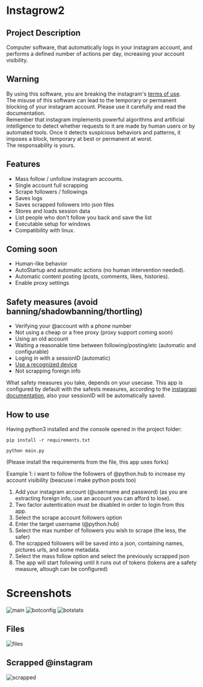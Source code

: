 # Instagrow2

## Project Description
Computer software, that automatically logs in your instagram account, and performs a defined number of actions per day, increasing your account visibility. 

## Warning
By using this software, you are breaking the instagram's [terms of use](https://help.instagram.com/581066165581870).<br>
The misuse of this software can lead to the temporary or permanent blocking of your instagram account. Please use it carefully and read the documentation.<br>
Remember that instagram implements powerful algorithms and artificial intelligence to detect whether requests to it are made by human users or by automated tools. Once it detects suspicious behaviors and patterns, it imposes a block, temporary at best or permanent at worst.<br>The responsability is yours.

## Features
- Mass follow / unfollow instagram accounts.
- Single account full scrapping
- Scrape followers / followings
- Saves logs
- Saves scrapped followers into json files
- Stores and loads session data
- List people who don't follow you back and save the list
- Executable setup for windows
- Compatibility with linux.

## Coming soon
- Human-like behavior
- AutoStartup and automatic actions (no human intervention needed).
- Automatic content posting (posts, comments, likes, histories).
- Enable proxy settings

## Safety measures (avoid banning/shadowbanning/thortling)
- Verifying your @account with a phone number
- Not using a cheap or a free proxy (proxy support coming soon)
- Using an old account
- Waiting a reasonable time between following/posting/etc (automatic and configurable)
- Loging in with a sessionID (automatic)
- [Use a recognized device](https://github.com/DRVR1/Instagrow2/blob/main/docs/Fix%20unrecognized%20device%20altert.md)
- Not scrapping foreign info

What safety measures you take, depends on your usecase. This app is configured by default with the safests measures, according to the [instagrapi documentation](https://subzeroid.github.io/instagrapi/usage-guide/best-practices.html), also your sessionID will be automatically saved.

## How to use

Having python3 installed and the console opened in the project folder:

`pip install -r requirements.txt`

`python main.py`

(Please install the requirements from the file, this app uses forks)

Example 1: i want to follow the followers of @python.hub to increase my account visibility (beacuse i make python posts too)

1. Add your instagram account (@username and password) (as you are extracting foreign info, use an account you can afford to lose).
2. Two factor autentication must be disabled in order to login from this app.
3. Select the scrape account followers option
4. Enter the target username (@python.hub)
5. Select the max number of followers you wish to scrape (the less, the safer)
6. The scrapped followers will be saved into a json, containing names, pictures urls, and some metadata.
7. Select the mass follow option and select the previously scrapped json
8. The app will start following until it runs out of tokens (tokens are a safety measure, altough can be configured)

# Screenshots

![main](https://i.imgur.com/lgoh0yp.png)
![botconfig](https://i.imgur.com/w3iFxkB.png)
![botstats](https://i.imgur.com/PSv2VMf.png)

## Files

![files](https://i.imgur.com/4ntuqhd.png)

## Scrapped @instagram
![scrapped](https://i.imgur.com/AK6Izqh.png)
